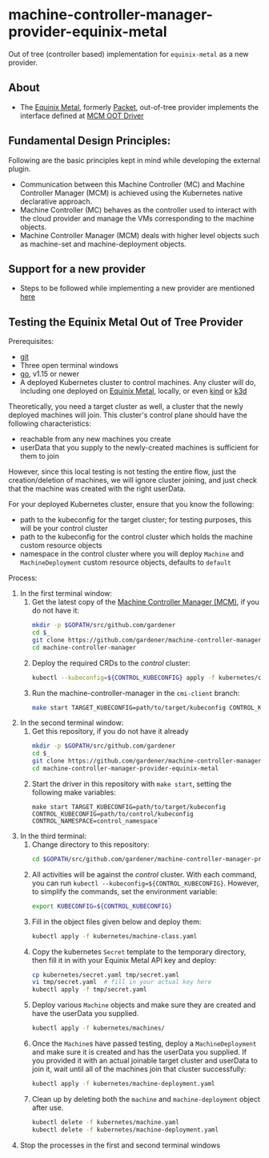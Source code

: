 # machine-controller-manager-provider-equinix-metal
Out of tree (controller based) implementation for `equinix-metal` as a new provider.

## About

- The [Equinix Metal](https://metal.equinix.com), formerly [Packet](https://packet.com), out-of-tree provider implements the interface defined at [MCM OOT Driver](https://github.com/gardener/machine-controller-manager/blob/master/pkg/util/provider/driver/driver.go)

## Fundamental Design Principles:
Following are the basic principles kept in mind while developing the external plugin.
* Communication between this Machine Controller (MC) and Machine Controller Manager (MCM) is achieved using the Kubernetes native declarative approach.
* Machine Controller (MC) behaves as the controller used to interact with the cloud provider and manage the VMs corresponding to the machine objects.
* Machine Controller Manager (MCM) deals with higher level objects such as machine-set and machine-deployment objects.

## Support for a new provider
- Steps to be followed while implementing a new provider are mentioned [here](https://github.com/gardener/machine-controller-manager/blob/master/docs/development/cp_support_new.md)

## Testing the Equinix Metal Out of Tree Provider

Prerequisites:

* [git](https://git-scm.com)
* Three open terminal windows
* [go](http://golang.org), v1.15 or newer
* A deployed Kubernetes cluster to control machines. Any cluster will do, including one deployed on [Equinix Metal](https://metal.equinix.com), locally, or even [kind](https://kind.sigs.k8s.io) or [k3d](https://k3d.io)

Theoretically, you need a target cluster as well, a cluster that the newly deployed machines will join. This cluster's control plane
should have the following characteristics:

* reachable from any new machines you create
* userData that you supply to the newly-created machines is sufficient for them to join

However, since this local testing is not testing the entire flow, just the creation/deletion of machines, we will ignore cluster joining,
and just check that the machine was created with the right userData.

For your deployed Kubernetes cluster, ensure that you know the following:

* path to the kubeconfig for the target cluster; for testing purposes, this will be your control cluster
* path to the kubeconfig for the control cluster which holds the machine custom resource objects
* namespace in the control cluster where you will deploy `Machine` and `MachineDeployment` custom resource objects, defaults to `default`

Process:

1. In the first terminal window:
   1. Get the latest copy of the [Machine Controller Manager (MCM)](https://github.com/gardener/machine-controller-manager), if you do not have it:
      ```bash
      mkdir -p $GOPATH/src/github.com/gardener
      cd $_
      git clone https://github.com/gardener/machine-controller-manager
      cd machine-controller-manager
      ```
   1. Deploy the required CRDs to the _control_ cluster:
        ```bash
        kubectl --kubeconfig=${CONTROL_KUBECONFIG} apply -f kubernetes/crds/
        ```
   1. Run the machine-controller-manager in the `cmi-client` branch:
        ```bash
        make start TARGET_KUBECONFIG=path/to/target/kubeconfig CONTROL_KUBECONFIG=path/to/control/kubeconfig CONTROL_NAMESPACE=control_namespace
        ```
1. In the second terminal window:
   1. Get this repository, if you do not have it already
      ```bash
      mkdir -p $GOPATH/src/github.com/gardener
      cd $_
      git clone https://github.com/gardener/machine-controller-manager-provider-equinix-metal
      cd machine-controller-manager-provider-equinix-metal
      ```
   1. Start the driver in this repository with `make start`, setting the following make variables:
      ```
      make start TARGET_KUBECONFIG=path/to/target/kubeconfig CONTROL_KUBECONFIG=path/to/control/kubeconfig CONTROL_NAMESPACE=control_namespace`
      ```
1. In the third terminal:
   1. Change directory to this repository:
      ```bash
      cd $GOPATH/src/github.com/gardener/machine-controller-manager-provider-equinix-metal
      ```
   1. All activities will be against the _control_ cluster. With each command, you can run `kubectl --kubeconfig=${CONTROL_KUBECONFIG}`. However, to simplify the commands, set the environment variable:
      ```bash
      export KUBECONFIG=${CONTROL_KUBECONFIG}
      ```
   1. Fill in the object files given below and deploy them:
        ```bash
        kubectl apply -f kubernetes/machine-class.yaml
        ```
   1. Copy the kubernetes `Secret` template to the temporary directory, then fill it in with your Equinix Metal API key and deploy:
       ```bash
      cp kubernetes/secret.yaml tmp/secret.yaml
      vi tmp/secret.yaml  # fill in your actual key here
      kubectl apply -f tmp/secret.yaml
       ```
   1. Deploy various `Machine` objects and make sure they are created and have the userData you supplied.
        ```bash
        kubectl apply -f kubernetes/machines/
        ```
   1. Once the `Machine`s have passed testing, deploy a `MachineDeployment` and make sure it is created and has the userData you supplied. If you provided it with an actual joinable target cluster and userData to join it, wait until all of the machines join that cluster successfully:
        ```bash
        kubectl apply -f kubernetes/machine-deployment.yaml
        ```
   1. Clean up by deleting both the `machine` and `machine-deployment` object after use.
        ```bash
        kubectl delete -f kubernetes/machine.yaml
        kubectl delete -f kubernetes/machine-deployment.yaml
        ```
1. Stop the processes in the first and second terminal windows
